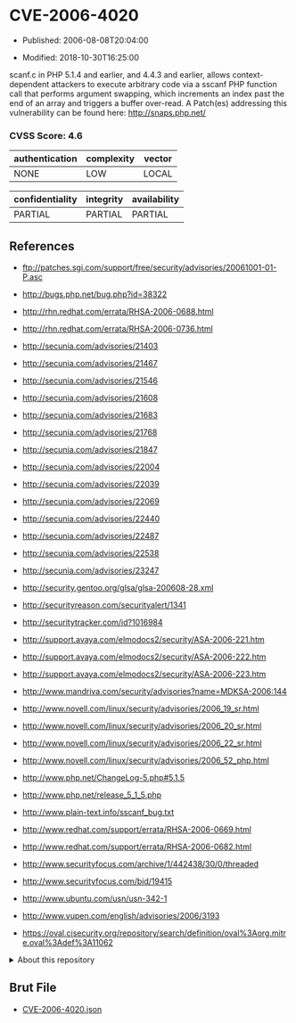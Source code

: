 # CVE-2006-4020

- Published: 2006-08-08T20:04:00

- Modified: 2018-10-30T16:25:00

scanf.c in PHP 5.1.4 and earlier, and 4.4.3 and earlier, allows context-dependent attackers to execute arbitrary code via a sscanf PHP function call that performs argument swapping, which increments an index past the end of an array and triggers a buffer over-read. A Patch(es) addressing this vulnerability can be found here:
http://snaps.php.net/


### CVSS Score: **4.6**

| authentication | complexity | vector |
| --- | --- | --- |
| NONE | LOW | LOCAL |

| confidentiality | integrity | availability |
| --- | --- | --- |
| PARTIAL | PARTIAL | PARTIAL |

## References

* ftp://patches.sgi.com/support/free/security/advisories/20061001-01-P.asc

* http://bugs.php.net/bug.php?id=38322

* http://rhn.redhat.com/errata/RHSA-2006-0688.html

* http://rhn.redhat.com/errata/RHSA-2006-0736.html

* http://secunia.com/advisories/21403

* http://secunia.com/advisories/21467

* http://secunia.com/advisories/21546

* http://secunia.com/advisories/21608

* http://secunia.com/advisories/21683

* http://secunia.com/advisories/21768

* http://secunia.com/advisories/21847

* http://secunia.com/advisories/22004

* http://secunia.com/advisories/22039

* http://secunia.com/advisories/22069

* http://secunia.com/advisories/22440

* http://secunia.com/advisories/22487

* http://secunia.com/advisories/22538

* http://secunia.com/advisories/23247

* http://security.gentoo.org/glsa/glsa-200608-28.xml

* http://securityreason.com/securityalert/1341

* http://securitytracker.com/id?1016984

* http://support.avaya.com/elmodocs2/security/ASA-2006-221.htm

* http://support.avaya.com/elmodocs2/security/ASA-2006-222.htm

* http://support.avaya.com/elmodocs2/security/ASA-2006-223.htm

* http://www.mandriva.com/security/advisories?name=MDKSA-2006:144

* http://www.novell.com/linux/security/advisories/2006_19_sr.html

* http://www.novell.com/linux/security/advisories/2006_20_sr.html

* http://www.novell.com/linux/security/advisories/2006_22_sr.html

* http://www.novell.com/linux/security/advisories/2006_52_php.html

* http://www.php.net/ChangeLog-5.php#5.1.5

* http://www.php.net/release_5_1_5.php

* http://www.plain-text.info/sscanf_bug.txt

* http://www.redhat.com/support/errata/RHSA-2006-0669.html

* http://www.redhat.com/support/errata/RHSA-2006-0682.html

* http://www.securityfocus.com/archive/1/442438/30/0/threaded

* http://www.securityfocus.com/bid/19415

* http://www.ubuntu.com/usn/usn-342-1

* http://www.vupen.com/english/advisories/2006/3193

* https://oval.cisecurity.org/repository/search/definition/oval%3Aorg.mitre.oval%3Adef%3A11062

<details>
<summary>About this repository</summary> 

  This repository is part of the project [Live Hack CVE](https://github.com/Live-Hack-CVE). Main website can be found [www.live-hack.org](https://www.live-hack.org) 
  
  Made by [Sn0wAlice](https://github.com/Sn0wAlice) for the people that care about security and need to have a feed of the latest CVEs. Hope you enjoy it, don't forget to star the repo and follow me on [Twitter](https://twitter.com/Sn0wAlice) and [Github](https://github.com/Sn0wAlice). And that is my [personnal website](https://www.alice-snow.me/)

  - [Home Page](https://github.com/Live-Hack-CVE)
  - [Framework](https://github.com/Live-Hack-CVE/cve-framework)
  - [CVE database](https://github.com/Live-Hack-CVE/full_database)
  - [Changelog](https://github.com/Live-Hack-CVE/Changelog)
</details>

## Brut File

* [CVE-2006-4020.json](https://raw.githubusercontent.com/Live-Hack-CVE/full_database/main/cves/2006/CVE-2006-4020.json)

